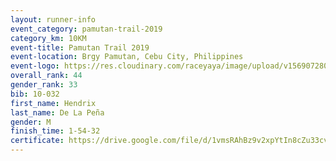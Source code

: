 ```yaml
---
layout: runner-info 
event_category: pamutan-trail-2019 
category_km: 10KM 
event-title: Pamutan Trail 2019 
event-location: Brgy Pamutan, Cebu City, Philippines 
event-logo: https://res.cloudinary.com/raceyaya/image/upload/v1569072806/logo/pamutan-trail_d8abrj.jpg 
overall_rank: 44
gender_rank: 33
bib: 10-032
first_name: Hendrix
last_name: De La Peña
gender: M
finish_time: 1-54-32
certificate: https://drive.google.com/file/d/1vmsRAhBz9v2xpYtIn8cZu33cvHcWy34f/view?usp=sharing
---
```


